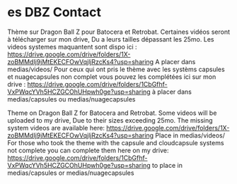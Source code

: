 # es DBZ Contact
Thème sur Dragon Ball Z pour Batocera et Retrobat.
Certaines vidéos seront à télécharger sur mon drive,
Du a leurs tailles dépassant les 25mo.
Les videos systemes maquantent sont dispo ici :
https://drive.google.com/drive/folders/1X-zoBMMdIj9jMtEKECFOwVqjljRzcKs4?usp=sharing
A placer dans medias/videos/
Pour ceux qui ont pris le thème avec les systèms capsules et nuagecapsules non complet
vous pouvez les complétées ici sur mon drive :
https://drive.google.com/drive/folders/1CbGfhf-VxPWqcYVh5HCZGCOhUHpwh0ge?usp=sharing
à placer dans medias/capsules ou medias/nuagecapsules

Theme on Dragon Ball Z for Batocera and Retrobat.
Some videos will be uploaded to my drive,
Due to their sizes exceeding 25mo.
The missing system videos are available here:
https://drive.google.com/drive/folders/1X-zoBMMdIj9jMtEKECFOwVqjljRzcKs4?usp=sharing
Place in medias/videos/
For those who took the theme with the capsule and cloudcapsule systems not complete
you can complete them here on my drive:
https://drive.google.com/drive/folders/1CbGfhf-VxPWqcYVh5HCZGCOhUHpwh0ge?usp=sharing
to place in medias/capsules or medias/nuagecapsules

